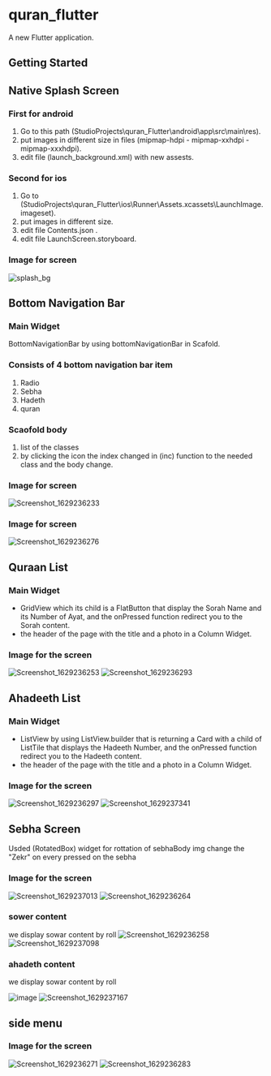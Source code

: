 

# quran_flutter

A new Flutter application.

## Getting Started
## Native Splash Screen

### First for android 
1. Go to this path (StudioProjects\quran_Flutter\android\app\src\main\res).
2. put images in different size in files (mipmap-hdpi - mipmap-xxhdpi - mipmap-xxxhdpi).
3. edit file (launch_background.xml) with new assests.

### Second for ios
1. Go to (StudioProjects\quran_Flutter\ios\Runner\Assets.xcassets\LaunchImage.imageset).
2. put images in different size.
3. edit file Contents.json .
4. edit file LaunchScreen.storyboard.

### Image for screen
![splash_bg](https://user-images.githubusercontent.com/66642836/129480076-dc52121f-3499-42e6-94b9-93dd7d363f8a.png)

## Bottom Navigation Bar

### Main Widget
BottomNavigationBar by using bottomNavigationBar in Scafold.

### Consists of 4 bottom navigation bar item
1. Radio
2. Sebha
3. Hadeth
4. quran

### Scaofold body
1. list of the classes
2. by clicking the icon the index changed in (inc) function to the needed class and the body change.

### Image for screen
![Screenshot_1629236233](https://user-images.githubusercontent.com/61477146/129805036-5ed16d8b-8038-4d3e-b98a-9a4e651be173.png)

### Image for screen
![Screenshot_1629236276](https://user-images.githubusercontent.com/61477146/129805045-b89754bf-7274-4e7f-96a4-c5fa4f7c772b.png)



## Quraan List

### Main Widget
* GridView which its child is a FlatButton that display the Sorah Name and its Number of Ayat, and the onPressed function redirect you to the Sorah content.
* the header of the page with the title and a photo in a Column Widget.

### Image for the screen
![Screenshot_1629236253](https://user-images.githubusercontent.com/61477146/129805817-ddeb6ba9-114f-4486-93ca-35ea9a66fc12.png)
![Screenshot_1629236293](https://user-images.githubusercontent.com/61477146/129805825-9fb721cd-22f7-498c-90e5-a39fe7f78f4d.png)


## Ahadeeth List

### Main Widget
* ListView by using ListView.builder that is returning a Card with a child of ListTile that displays the Hadeeth Number, and the onPressed function redirect you to the Hadeeth content.
* the header of the page with the title and a photo in a Column Widget.

### Image for the screen
![Screenshot_1629236297](https://user-images.githubusercontent.com/61477146/129805889-3792e101-b8fd-436f-b575-16f5020781f9.png)
![Screenshot_1629237341](https://user-images.githubusercontent.com/61477146/129805898-4676c996-4131-439e-b6be-08e8c059e765.png)



## Sebha Screen
Usded (RotatedBox) widget for rottation of sebhaBody img
change the "Zekr" on every pressed on the sebha

### Image for the screen
![Screenshot_1629237013](https://user-images.githubusercontent.com/61477146/129805389-38a86761-d190-459e-980b-d54987d9487d.png)
![Screenshot_1629236264](https://user-images.githubusercontent.com/61477146/129805400-07644c14-e2a0-4adf-88f4-875d4070a092.png)


### sower content

we display sowar content by roll
![Screenshot_1629236258](https://user-images.githubusercontent.com/61477146/129805483-ff53da7a-6c5e-442e-8d85-7d807279ca7d.png)
![Screenshot_1629237098](https://user-images.githubusercontent.com/61477146/129805486-883f5d9a-3637-4e6e-b941-f0e1cbfabdbd.png)




### ahadeth content

we display sowar content by roll


![image](https://user-images.githubusercontent.com/60001834/129487329-90626f1f-e42c-4360-b2f4-25db6f5af93e.png)
![Screenshot_1629237167](https://user-images.githubusercontent.com/61477146/129805659-26ed3e1a-6408-4c4f-b9b6-eb56beafa547.png)


## side menu
### Image for the screen
![Screenshot_1629236271](https://user-images.githubusercontent.com/61477146/129805161-6edc4607-ff97-4405-9409-b84c04c4dc89.png)
![Screenshot_1629236283](https://user-images.githubusercontent.com/61477146/129805188-38916d0f-bc88-4047-82d8-fc5e78a3145c.png)


